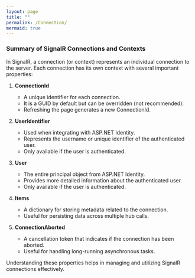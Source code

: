 ```yaml
---
layout: page
title: ""
permalink: /Connection/
mermaid: true
---
```


### Summary of SignalR Connections and Contexts

In SignalR, a connection (or context) represents an individual connection to the server. Each connection has its own context with several important properties:

1. **ConnectionId**
   - A unique identifier for each connection.
   - It is a GUID by default but can be overridden (not recommended).
   - Refreshing the page generates a new ConnectionId.

2. **UserIdentifier**
   - Used when integrating with ASP.NET Identity.
   - Represents the username or unique identifier of the authenticated user.
   - Only available if the user is authenticated.

3. **User**
   - The entire principal object from ASP.NET Identity.
   - Provides more detailed information about the authenticated user.
   - Only available if the user is authenticated.

4. **Items**
   - A dictionary for storing metadata related to the connection.
   - Useful for persisting data across multiple hub calls.

5. **ConnectionAborted**
   - A cancellation token that indicates if the connection has been aborted.
   - Useful for handling long-running asynchronous tasks.

Understanding these properties helps in managing and utilizing SignalR connections effectively.